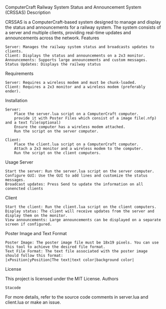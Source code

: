 ComputerCraft Railway System Status and Announcement System (CRSSAS)
Description

CRSSAS is a ComputerCraft-based system designed to manage and display the status and announcements for a railway system. The system consists of a server and multiple clients, providing real-time updates and announcements across the network.
Features

    Server: Manages the railway system status and broadcasts updates to clients.
    Client: Displays the status and announcements on a 2x3 monitor.
    Announcements: Supports large announcements and custom messages.
    Status Updates: Displays the railway status

Requirements

    Server: Requires a wireless modem and must be chunk-loaded.
    Client: Requires a 2x3 monitor and a wireless modem (preferably ender).

Installation

    Server:
        Place the server.lua script on a ComputerCraft computer.
        provide it with Poster Files which consist of a image file(.nfp) and a text file(optional)
        Ensure the computer has a wireless modem attached.
        Run the script on the server computer.

    Client:
        Place the client.lua script on a ComputerCraft computer.
        Attach a 2x3 monitor and a wireless modem to the computer.
        Run the script on the client computers.

Usage
Server

    Start the server: Run the server.lua script on the server computer.
    Configure GUI: Use the GUI to add lines and customize the status messages.
    Broadcast updates: Press Send to update the information on all conencted clients

Client

    Start the client: Run the client.lua script on the client computers.
    Display status: The client will receive updates from the server and display them on the monitor.
    View announcements: Large announcements can be displayed on a separate screen if configured.
    
Poster Image and Text Format

    Poster Image: The poster image file must be 18x19 pixels. You can use this tool to achieve the desired file format.
    Text File Format: The text file associated with the poster image should follow this format:
    |xPosition|yPosition|The text|text color|background color|
License

This project is licensed under the MIT License.
Authors

    Stacode

For more details, refer to the source code comments in server.lua and client.lua or make an issue.
